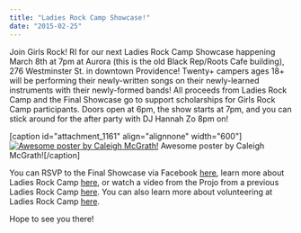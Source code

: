 ```yaml
---
title: "Ladies Rock Camp Showcase!"
date: "2015-02-25"
---
```


Join Girls Rock! RI for our next Ladies Rock Camp Showcase happening March 8th at 7pm at Aurora (this is the old Black Rep/Roots Cafe building), 276 Westminster St. in downtown Providence! Twenty+ campers ages 18+ will be performing their newly-written songs on their newly-learned instruments with their newly-formed bands! All proceeds from Ladies Rock Camp and the Final Showcase go to support scholarships for Girls Rock Camp participants. Doors open at 6pm, the show starts at 7pm, and you can stick around for the after party with DJ Hannah Zo 8pm on!

\[caption id="attachment\_1161" align="alignnone" width="600"\][![Awesome poster by Caleigh McGrath!](http://girlsrockri.org/wp-content/uploads/2015/02/Ladies-Rock-Camp-Sp-2015-poster-1024x663.jpg)](http://girlsrockri.org/wp-content/uploads/2015/02/Ladies-Rock-Camp-Sp-2015-poster.jpg) Awesome poster by Caleigh McGrath!\[/caption\]

You can RSVP to the Final Showcase via Facebook [here](https://www.facebook.com/events/1402823143343077), learn more about Ladies Rock Camp [here](http://girlsrockri.org/camps-and-classes/ladies-rock-camp/), or watch a video from the Projo from a previous Ladies Rock Camp [here](https://www.youtube.com/watch?v=SoAnOQPrCOM). You can also learn more about volunteering at Ladies Rock Camp [here](http://girlsrockri.org/volunteer/).

Hope to see you there!
